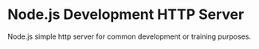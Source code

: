 # Node.js Development HTTP Server

Node.js simple http server for common development or training purposes.
